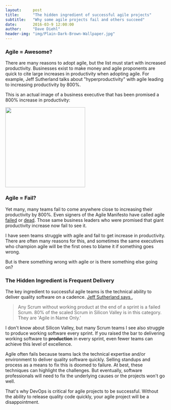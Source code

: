 ```yaml
---
layout:     post
title:      "The hidden ingredient of successful agile projects"
subtitle:   "Why some agile projects fail and others succeed"
date:       2016-03-9 12:00:00
author:     "Dave Diehl"
header-img: "img/Plain-Dark-Brown-Wallpaper.jpg"
---
```

<h3>Agile = Awesome?</h3>
There are many reasons to adopt agile, but the list must start with increased productivity. Businesses exist to
make money and agile proponents are quick to cite large increases in productivity when adopting agile.
For example, Jeff Sutherland talks about "hyperproductivity" with agile leading to increasing productivity by 800%.

This is an actual image of a business executive that has been promised a 800% increase in productivity:

<img src="https://media.giphy.com/media/8fen5LSZcHQ5O/giphy.gif" height="250" width="250" >

<h3>Agile = Fail?</h3>
Yet many, many teams fail to come anywhere close to increasing their productivity by 800%.
Even signers of the Agile Manifesto have called agile <a href="http://blog.toolshed.com/2015/05/the-failure-of-agile.html">failed</a> or <a href="http://insights.dice.com/2015/05/14/is-agile-development-a-failing-concept/">dead</a>. Those same business leaders
who were promised that giant productivity increase now fail to see it.  

I have seen teams struggle with agile and fail to get increase in productivity. There are often many reasons for this,
and sometimes the same executives who champion agile will be the first ones to blame it if something goes wrong.

But is there something wrong with agile or is there something else going on?

<h3>The Hidden Ingredient is Frequent Delivery</h3>
The key ingredient to successful agile teams is the technical ability to deliver quality software on a cadence. <a href="http://www.infoq.com/news/2015/07/sutherland-agile-leadership">Jeff Sutherland says </a>,

> Any Scrum without working product at the end of a sprint is a failed Scrum. 80% of the scaled Scrum in Silicon Valley is in this category. They are 'Agile in Name Only.'

I don't know about Silicon Valley, but many Scrum teams I see also struggle to produce working software every sprint. If you raised the bar to delivering working software to **production** in every sprint, even fewer teams can achieve this level of excellence.

Agile often fails because teams lack the technical expertise and/or environment to deliver quality software quickly. Selling standups and process as a means to fix this is doomed to failure.  At best, these techniques can highlight the challenges.  But eventually, software professionals will need to fix the underlying causes or the projects won't go well.

That's why DevOps is critical for agile projects to be successful. Without the ability to release quality code quickly, your agile project will be a disappointment.
